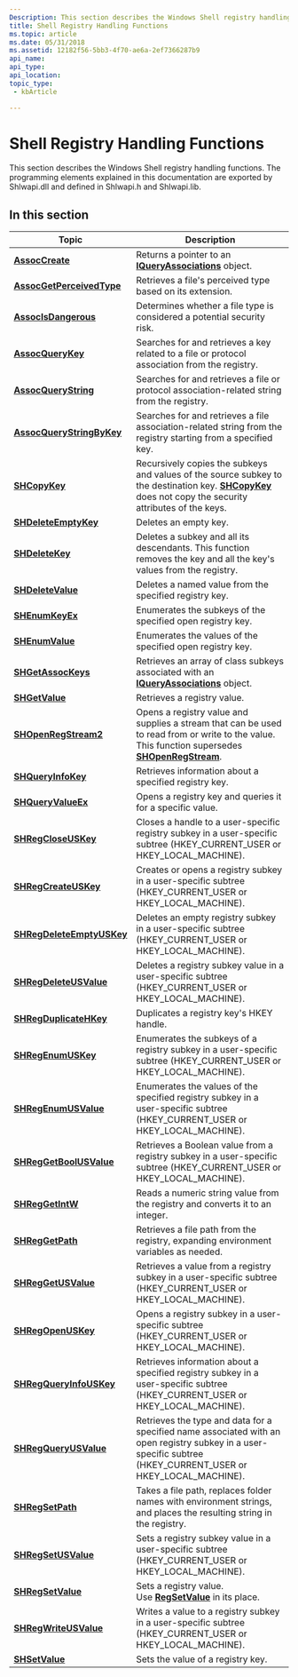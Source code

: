 ```yaml
---
Description: This section describes the Windows Shell registry handling functions. The programming elements explained in this documentation are exported by Shlwapi.dll and defined in Shlwapi.h and Shlwapi.lib.
title: Shell Registry Handling Functions
ms.topic: article
ms.date: 05/31/2018
ms.assetid: 12182f56-5bb3-4f70-ae6a-2ef7366287b9
api_name: 
api_type: 
api_location: 
topic_type: 
 - kbArticle

---
```


# Shell Registry Handling Functions

This section describes the Windows Shell registry handling functions. The programming elements explained in this documentation are exported by Shlwapi.dll and defined in Shlwapi.h and Shlwapi.lib.

## In this section



| Topic                                                             | Description                                                                                                                                                                         |
|-------------------------------------------------------------------|-------------------------------------------------------------------------------------------------------------------------------------------------------------------------------------|
| [**AssocCreate**](/windows/desktop/api/Shlwapi/nf-shlwapi-assoccreate)<br/>                     | Returns a pointer to an [**IQueryAssociations**](https://msdn.microsoft.com/library/Bb761400(v=VS.85).aspx) object.<br/>                                                                                         |
| [**AssocGetPerceivedType**](/windows/desktop/api/Shlwapi/nf-shlwapi-assocgetperceivedtype)<br/> | Retrieves a file's perceived type based on its extension.<br/>                                                                                                                |
| [**AssocIsDangerous**](/windows/desktop/api/Shlwapi/nf-shlwapi-associsdangerous)<br/>           | Determines whether a file type is considered a potential security risk.<br/>                                                                                                  |
| [**AssocQueryKey**](/windows/desktop/api/Shlwapi/nf-shlwapi-assocquerykeya)<br/>                 | Searches for and retrieves a key related to a file or protocol association from the registry.<br/>                                                                            |
| [**AssocQueryString**](/windows/desktop/api/Shlwapi/nf-shlwapi-assocquerystringa)<br/>           | Searches for and retrieves a file or protocol association-related string from the registry.<br/>                                                                              |
| [**AssocQueryStringByKey**](/windows/desktop/api/Shlwapi/nf-shlwapi-assocquerystringbykeya)<br/> | Searches for and retrieves a file association-related string from the registry starting from a specified key.<br/>                                                            |
| [**SHCopyKey**](/windows/desktop/api/Shlwapi/nf-shlwapi-shcopykeya)<br/>                         | Recursively copies the subkeys and values of the source subkey to the destination key. [**SHCopyKey**](/windows/desktop/api/Shlwapi/nf-shlwapi-shcopykeya) does not copy the security attributes of the keys.<br/> |
| [**SHDeleteEmptyKey**](/windows/desktop/api/Shlwapi/nf-shlwapi-shdeleteemptykeya)<br/>           | Deletes an empty key.<br/>                                                                                                                                                    |
| [**SHDeleteKey**](/windows/desktop/api/Shlwapi/nf-shlwapi-shdeletekeya)<br/>                     | Deletes a subkey and all its descendants. This function removes the key and all the key's values from the registry.<br/>                                                      |
| [**SHDeleteValue**](/windows/desktop/api/Shlwapi/nf-shlwapi-shdeletevaluea)<br/>                 | Deletes a named value from the specified registry key.<br/>                                                                                                                   |
| [**SHEnumKeyEx**](/windows/desktop/api/Shlwapi/nf-shlwapi-shenumkeyexa)<br/>                     | Enumerates the subkeys of the specified open registry key.<br/>                                                                                                               |
| [**SHEnumValue**](/windows/desktop/api/Shlwapi/nf-shlwapi-shenumvaluea)<br/>                     | Enumerates the values of the specified open registry key.<br/>                                                                                                                |
| [**SHGetAssocKeys**](/windows/desktop/api/Shlwapi/nf-shlwapi-shgetassockeys)<br/>               | Retrieves an array of class subkeys associated with an [**IQueryAssociations**](https://msdn.microsoft.com/library/Bb761400(v=VS.85).aspx) object.<br/>                                                          |
| [**SHGetValue**](/windows/desktop/api/Shlwapi/nf-shlwapi-shgetvaluea)<br/>                       | Retrieves a registry value.<br/>                                                                                                                                              |
| [**SHOpenRegStream2**](/windows/desktop/api/Shlwapi/nf-shlwapi-shopenregstream2a)<br/>           | Opens a registry value and supplies a stream that can be used to read from or write to the value. This function supersedes [**SHOpenRegStream**](/windows/desktop/api/Shlwapi/nf-shlwapi-shopenregstreama).<br/>   |
| [**SHQueryInfoKey**](/windows/desktop/api/Shlwapi/nf-shlwapi-shqueryinfokeya)<br/>               | Retrieves information about a specified registry key.<br/>                                                                                                                    |
| [**SHQueryValueEx**](/windows/desktop/api/Shlwapi/nf-shlwapi-shqueryvalueexa)<br/>               | Opens a registry key and queries it for a specific value.<br/>                                                                                                                |
| [**SHRegCloseUSKey**](/windows/desktop/api/Shlwapi/nf-shlwapi-shregcloseuskey)<br/>             | Closes a handle to a user-specific registry subkey in a user-specific subtree (HKEY\_CURRENT\_USER or HKEY\_LOCAL\_MACHINE).<br/>                                             |
| [**SHRegCreateUSKey**](/windows/desktop/api/Shlwapi/nf-shlwapi-shregcreateuskeya)<br/>           | Creates or opens a registry subkey in a user-specific subtree (HKEY\_CURRENT\_USER or HKEY\_LOCAL\_MACHINE).<br/>                                                             |
| [**SHRegDeleteEmptyUSKey**](/windows/desktop/api/Shlwapi/nf-shlwapi-shregdeleteemptyuskeya)<br/> | Deletes an empty registry subkey in a user-specific subtree (HKEY\_CURRENT\_USER or HKEY\_LOCAL\_MACHINE).<br/>                                                               |
| [**SHRegDeleteUSValue**](/windows/desktop/api/Shlwapi/nf-shlwapi-shregdeleteusvaluea)<br/>       | Deletes a registry subkey value in a user-specific subtree (HKEY\_CURRENT\_USER or HKEY\_LOCAL\_MACHINE).<br/>                                                                |
| [**SHRegDuplicateHKey**](/windows/desktop/api/Shlwapi/nf-shlwapi-shregduplicatehkey)<br/>       | Duplicates a registry key's HKEY handle.<br/>                                                                                                                                 |
| [**SHRegEnumUSKey**](/windows/desktop/api/Shlwapi/nf-shlwapi-shregenumuskeya)<br/>               | Enumerates the subkeys of a registry subkey in a user-specific subtree (HKEY\_CURRENT\_USER or HKEY\_LOCAL\_MACHINE).<br/>                                                    |
| [**SHRegEnumUSValue**](/windows/desktop/api/Shlwapi/nf-shlwapi-shregenumusvaluea)<br/>           | Enumerates the values of the specified registry subkey in a user-specific subtree (HKEY\_CURRENT\_USER or HKEY\_LOCAL\_MACHINE).<br/>                                         |
| [**SHRegGetBoolUSValue**](/windows/desktop/api/Shlwapi/nf-shlwapi-shreggetboolusvaluea)<br/>     | Retrieves a Boolean value from a registry subkey in a user-specific subtree (HKEY\_CURRENT\_USER or HKEY\_LOCAL\_MACHINE).<br/>                                               |
| [**SHRegGetIntW**](/windows/desktop/api/Shlwapi/nf-shlwapi-shreggetintw)<br/>                    | Reads a numeric string value from the registry and converts it to an integer.<br/>                                                                                            |
| [**SHRegGetPath**](/windows/desktop/api/Shlwapi/nf-shlwapi-shreggetpatha)<br/>                   | Retrieves a file path from the registry, expanding environment variables as needed.<br/>                                                                                      |
| [**SHRegGetUSValue**](/windows/desktop/api/Shlwapi/nf-shlwapi-shreggetusvaluea)<br/>             | Retrieves a value from a registry subkey in a user-specific subtree (HKEY\_CURRENT\_USER or HKEY\_LOCAL\_MACHINE).<br/>                                                       |
| [**SHRegOpenUSKey**](/windows/desktop/api/Shlwapi/nf-shlwapi-shregopenuskeya)<br/>               | Opens a registry subkey in a user-specific subtree (HKEY\_CURRENT\_USER or HKEY\_LOCAL\_MACHINE).<br/>                                                                        |
| [**SHRegQueryInfoUSKey**](/windows/desktop/api/Shlwapi/nf-shlwapi-shregqueryinfouskeya)<br/>     | Retrieves information about a specified registry subkey in a user-specific subtree (HKEY\_CURRENT\_USER or HKEY\_LOCAL\_MACHINE).<br/>                                        |
| [**SHRegQueryUSValue**](/windows/desktop/api/Shlwapi/nf-shlwapi-shregqueryusvaluea)<br/>         | Retrieves the type and data for a specified name associated with an open registry subkey in a user-specific subtree (HKEY\_CURRENT\_USER or HKEY\_LOCAL\_MACHINE).<br/>       |
| [**SHRegSetPath**](/windows/desktop/api/Shlwapi/nf-shlwapi-shregsetpatha)<br/>                   | Takes a file path, replaces folder names with environment strings, and places the resulting string in the registry.<br/>                                                      |
| [**SHRegSetUSValue**](/windows/desktop/api/Shlwapi/nf-shlwapi-shregsetusvaluea)<br/>             | Sets a registry subkey value in a user-specific subtree (HKEY\_CURRENT\_USER or HKEY\_LOCAL\_MACHINE).<br/>                                                                   |
| [**SHRegSetValue**](/windows/desktop/api/shlwapi/nf-shlwapi-shregsetvalue)<br/>                 | Sets a registry value.<br/> Use [**RegSetValue**](https://msdn.microsoft.com/library/ms724922(v=VS.85).aspx) in its place.<br/>                                                                                  |
| [**SHRegWriteUSValue**](/windows/desktop/api/Shlwapi/nf-shlwapi-shregwriteusvaluea)<br/>         | Writes a value to a registry subkey in a user-specific subtree (HKEY\_CURRENT\_USER or HKEY\_LOCAL\_MACHINE).<br/>                                                            |
| [**SHSetValue**](/windows/desktop/api/Shlwapi/nf-shlwapi-shsetvaluea)<br/>                       | Sets the value of a registry key.<br/>                                                                                                                                        |



 

 

 




